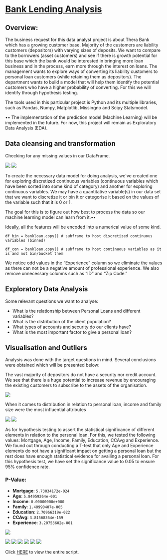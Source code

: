 # [Bank Lending Analysis](https://rhannula.github.io/Robert_Portfolio/)

## Overview:

The business request for this data analyst project is about Thera Bank which has a growing customer base. Majority of the customers are liability customers (depositors) with varying sizes of deposits. We want to compare to the borrowers (asset customers) and see if there is growth potential for this base which the bank would be interested in bringing more loan business and in the process, earn more through the interest on loans. The management wants to explore ways of converting its liability customers to personal loan customers (while retaining them as depositors). 
The department wants to build a model that will help them identify the potential customers who have a higher probability of converting. For this we will identify through hypothesis testing. 


The tools used in this particular project is Python and its multiple libraries, such as Pandas, Numpy, Matplotlib, Missingno and Scipy Statsmodel.

•• The implementation of the prediction model (Machine Learning) will be implemented in the future. For now, this project will remain as Exploratory Data Analysis (EDA).  



## Data cleansing and transformation

Checking for any missing values in our DataFrame.

![](https://github.com/rhannula/Bank_Loan_Analysis/blob/29133729cf511caa8379203bf193b0c3010db4db/Pictures/Screenshot%202022-11-09%20at%2002.14.12.png)
![](https://github.com/rhannula/Bank_Loan_Analysis/blob/29133729cf511caa8379203bf193b0c3010db4db/Pictures/Screenshot%202022-11-09%20at%2002.14.37.png)

To create the necessary data model for doing analysis, we've created one for exploring discretized continuous variables (continuous variables which have been sorted into some kind of category) and another for exploring continuous variables. We may have a quantitative variable(s) in our data set that we want to discretize it or bin it or categorise it based on the values of the variable such that it is 0 or 1.

The goal for this is to figure out how best to process the data so our machine learning model can learn from it.••


Ideally, all the features will be encoded into a numerical value of some kind.

`df_bin = bankloan.copy() # subframe to host discretized continuous variables (binned)`

`df_con = bankloan.copy() # subframe to host continuous variables as it is and not bin/bucket them`


We notice odd values in the “Experience” column so we eliminate the values as there can not be a negative amount of professional experience. 
We also remove unnecessary columns such as “ID” and “Zip Code.”



## Exploratory Data Analysis

Some relevant questions we want to analyse:

- What is the relationship between Personal Loans and different variables?
- What is the distribution of the client population?
- What types of accounts and security do our clients have?
- What is the most important factor to give a personal loan?



## Visualisation and Outliers

Analysis was done with the target questions in mind. Several conclusions were obtained which will be presented below:

The vast majority of depositors do not have a security nor credit account. We see that there is a huge potential to increase revenue by encouraging the existing customers to subscribe to the assets of the organisation. 

![](https://github.com/rhannula/Bank_Loan_Analysis/blob/7537cf0907310ae711a904c2f3fd7a0ec9f0af33/Pictures/Screenshot%202022-11-09%20at%2014.39.18.png)


When it comes to distribution in relation to personal loan, income and family size were the most influential attributes

![](https://github.com/rhannula/Bank_Loan_Analysis/blob/cc4234835b85dc079c11235ce1ea3eecc33bb04d/Pictures/Screenshot%202022-11-09%20at%2014.43.09.png)
![](https://github.com/rhannula/Bank_Loan_Analysis/blob/7650ea05fba7d75a60dc0077928705e8e914b60c/Pictures/Screenshot%202022-11-09%20at%2014.51.06.png)

As for hypothesis testing to assert the statistical significance of different elements in relation to the personal loan. For this, we tested the following values: Mortgage, Age, Income, Family, Education, CCAvg and Experience. We found out through conducting a T-test that only Age and Experience elements do not have a significant impact on getting a personal loan but the rest does have enough statistical evidence for availing a personal loan. For this hypothesis test, we have set the significance value to 0.05 to ensure 95% confidence rate. 

### P-Value:
- **Mortgage**: `5.73034172e-024`
- **Age**: `5.84959264e-001`
- **Income**: `0.00000000e+000`
- **Family**: `1.40990407e-005`
- **Education**: `2.70966319e-022`
- **CCAvg**: `3.81568364e-159`
- **Experience**: `3.20753602e-001`



![](https://github.com/rhannula/Bank_Loan_Analysis/blob/2be79e6e32ed39c4f87472f09e86660c9dcbdcb8/Pictures/Screenshot%202022-11-09%20at%2016.33.38.png)

![](https://github.com/rhannula/Bank_Loan_Analysis/blob/2be79e6e32ed39c4f87472f09e86660c9dcbdcb8/Pictures/Screenshot%202022-11-09%20at%2016.46.00.png)
![](https://github.com/rhannula/Bank_Loan_Analysis/blob/2be79e6e32ed39c4f87472f09e86660c9dcbdcb8/Pictures/Screenshot%202022-11-09%20at%2016.52.17.png)
![](https://github.com/rhannula/Bank_Loan_Analysis/blob/2be79e6e32ed39c4f87472f09e86660c9dcbdcb8/Pictures/Screenshot%202022-11-09%20at%2016.52.32.png)
![](https://github.com/rhannula/Bank_Loan_Analysis/blob/2be79e6e32ed39c4f87472f09e86660c9dcbdcb8/Pictures/Screenshot%202022-11-09%20at%2016.52.47.png)
![](https://github.com/rhannula/Bank_Loan_Analysis/blob/2be79e6e32ed39c4f87472f09e86660c9dcbdcb8/Pictures/Screenshot%202022-11-09%20at%2016.53.01.png)
![](https://github.com/rhannula/Bank_Loan_Analysis/blob/2be79e6e32ed39c4f87472f09e86660c9dcbdcb8/Pictures/Screenshot%202022-11-09%20at%2016.53.13.png)





Click [HERE](https://github.com/rhannula/Bank_Loan_Analysis/blob/main/Code/Bank%20Loan%20Analysis.ipynb) to view the entire script.
